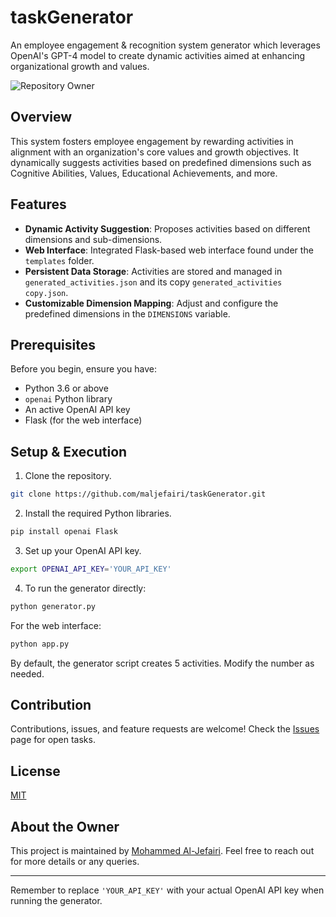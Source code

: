 # taskGenerator

An employee engagement & recognition system generator which leverages OpenAI's GPT-4 model to create dynamic activities aimed at enhancing organizational growth and values.

![Repository Owner](https://github.com/maljefairi.png)

## Overview

This system fosters employee engagement by rewarding activities in alignment with an organization's core values and growth objectives. It dynamically suggests activities based on predefined dimensions such as Cognitive Abilities, Values, Educational Achievements, and more. 

## Features

- **Dynamic Activity Suggestion**: Proposes activities based on different dimensions and sub-dimensions.
- **Web Interface**: Integrated Flask-based web interface found under the `templates` folder.
- **Persistent Data Storage**: Activities are stored and managed in `generated_activities.json` and its copy `generated_activities copy.json`.
- **Customizable Dimension Mapping**: Adjust and configure the predefined dimensions in the `DIMENSIONS` variable.

## Prerequisites

Before you begin, ensure you have:

- Python 3.6 or above
- `openai` Python library
- An active OpenAI API key
- Flask (for the web interface)

## Setup & Execution

1. Clone the repository.
```bash
git clone https://github.com/maljefairi/taskGenerator.git
```
2. Install the required Python libraries.
```bash
pip install openai Flask
```
3. Set up your OpenAI API key.
```bash
export OPENAI_API_KEY='YOUR_API_KEY'
```
4. To run the generator directly:
```bash
python generator.py
```
For the web interface:
```bash
python app.py
```
By default, the generator script creates 5 activities. Modify the number as needed.

## Contribution

Contributions, issues, and feature requests are welcome! Check the [Issues](https://github.com/maljefairi/taskGenerator/issues) page for open tasks.

## License

[MIT](https://opensource.org/licenses/MIT)

## About the Owner

This project is maintained by [Mohammed Al-Jefairi](https://github.com/maljefairi). Feel free to reach out for more details or any queries.

---

Remember to replace `'YOUR_API_KEY'` with your actual OpenAI API key when running the generator.